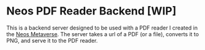 # Neos PDF Reader Backend [WIP]
This is a backend server designed to be used with a PDF reader I created in the [Neos Metaverse](https://neos.com/).
The server takes a url of a PDF (or a file), converts it to PNG, and serve it to the PDF reader.
